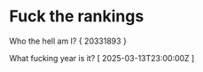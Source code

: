 # Fuck the rankings

Who the hell am I?
{ 20331893 }

What fucking year is it?
[ 2025-03-13T23:00:00Z ]
